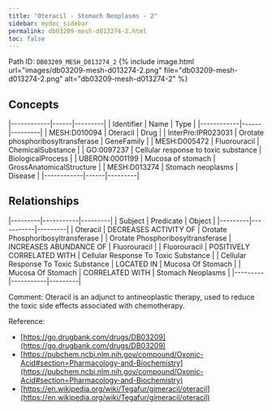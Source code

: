 ```yaml
---
title: "Oteracil - Stomach Neoplasms - 2"
sidebar: mydoc_sidebar
permalink: db03209-mesh-d013274-2.html
toc: false 
---
```



Path ID: `DB03209_MESH_D013274_2`
{% include image.html url="images/db03209-mesh-d013274-2.png" file="db03209-mesh-d013274-2.png" alt="db03209-mesh-d013274-2" %}

## Concepts

|------------|------|---------|
| Identifier | Name | Type    |
|------------|------|---------|
| MESH:D010094 | Oteracil | Drug |
| InterPro:IPR023031 | Orotate phosphoribosyltransferase | GeneFamily |
| MESH:D005472 | Fluorouracil | ChemicalSubstance |
| GO:0097237 | Cellular response to toxic substance | BiologicalProcess |
| UBERON:0001199 | Mucosa of stomach | GrossAnatomicalStructure |
| MESH:D013274 | Stomach neoplasms | Disease |
|------------|------|---------|

## Relationships

|---------|-----------|---------|
| Subject | Predicate | Object  |
|---------|-----------|---------|
| Oteracil | DECREASES ACTIVITY OF | Orotate Phosphoribosyltransferase |
| Orotate Phosphoribosyltransferase | INCREASES ABUNDANCE OF | Fluorouracil |
| Fluorouracil | POSITIVELY CORRELATED WITH | Cellular Response To Toxic Substance |
| Cellular Response To Toxic Substance | LOCATED IN | Mucosa Of Stomach |
| Mucosa Of Stomach | CORRELATED WITH | Stomach Neoplasms |
|---------|-----------|---------|

Comment: Oteracil is an adjunct to antineoplastic therapy, used to reduce the toxic side effects associated with chemotherapy.

Reference: 
  - [https://go.drugbank.com/drugs/DB03209](https://go.drugbank.com/drugs/DB03209)
  - [https://pubchem.ncbi.nlm.nih.gov/compound/Oxonic-Acid#section=Pharmacology-and-Biochemistry](https://pubchem.ncbi.nlm.nih.gov/compound/Oxonic-Acid#section=Pharmacology-and-Biochemistry)
  - [https://en.wikipedia.org/wiki/Tegafur/gimeracil/oteracil](https://en.wikipedia.org/wiki/Tegafur/gimeracil/oteracil)
